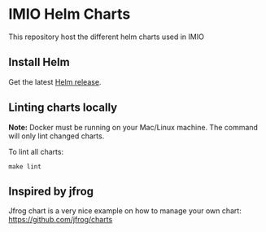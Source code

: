 # IMIO Helm Charts

This repository host the different helm charts used in IMIO

## Install Helm

Get the latest [Helm release](https://github.com/kubernetes/helm#install).

## Linting charts locally

**Note:** Docker must be running on your Mac/Linux machine. 
The command will only lint changed charts.

To lint all charts:

```console
make lint
```

## Inspired by jfrog

Jfrog chart is a very nice example on how to manage your own chart: https://github.com/jfrog/charts
